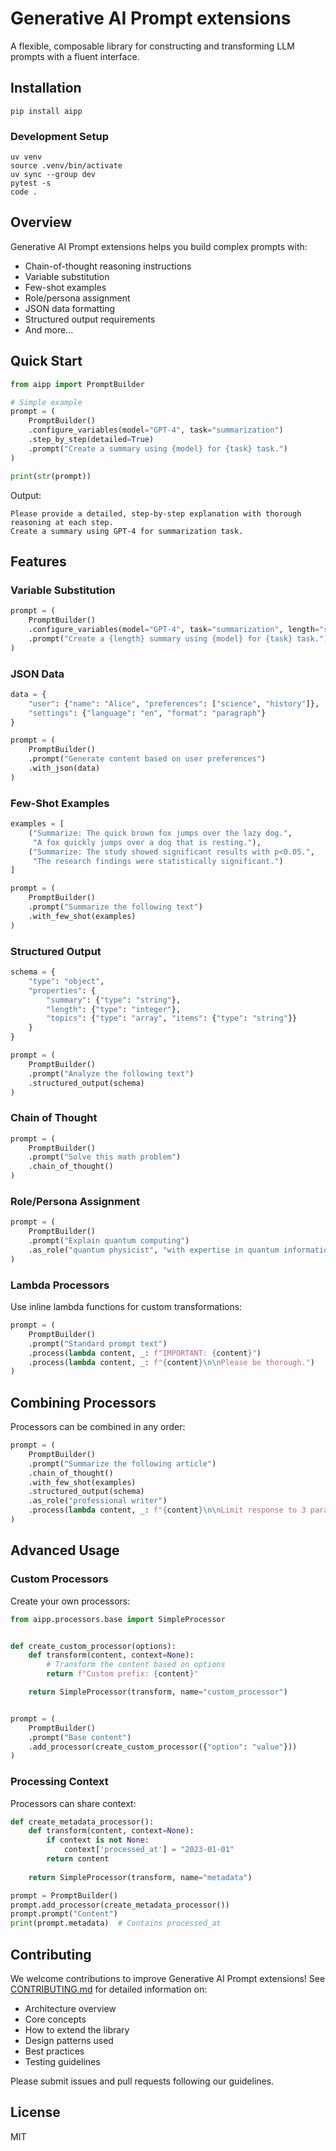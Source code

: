 # Generative AI Prompt extensions

A flexible, composable library for constructing and transforming LLM prompts with a fluent interface.

## Installation

```
pip install aipp
```

### Development Setup

```
uv venv
source .venv/bin/activate
uv sync --group dev
pytest -s
code .
```

## Overview

Generative AI Prompt extensions helps you build complex prompts with:

- Chain-of-thought reasoning instructions
- Variable substitution
- Few-shot examples
- Role/persona assignment
- JSON data formatting
- Structured output requirements
- And more...

## Quick Start

```python
from aipp import PromptBuilder

# Simple example
prompt = (
    PromptBuilder()
    .configure_variables(model="GPT-4", task="summarization")
    .step_by_step(detailed=True)
    .prompt("Create a summary using {model} for {task} task.")
)

print(str(prompt))
```

Output:
```
Please provide a detailed, step-by-step explanation with thorough reasoning at each step.
Create a summary using GPT-4 for summarization task.
```

## Features

### Variable Substitution

```python
prompt = (
    PromptBuilder()
    .configure_variables(model="GPT-4", task="summarization", length="short")
    .prompt("Create a {length} summary using {model} for {task} task.")
)
```

### JSON Data

```python
data = {
    "user": {"name": "Alice", "preferences": ["science", "history"]},
    "settings": {"language": "en", "format": "paragraph"}
}

prompt = (
    PromptBuilder()
    .prompt("Generate content based on user preferences")
    .with_json(data)
)
```

### Few-Shot Examples

```python
examples = [
    ("Summarize: The quick brown fox jumps over the lazy dog.",
     "A fox quickly jumps over a dog that is resting."),
    ("Summarize: The study showed significant results with p<0.05.",
     "The research findings were statistically significant.")
]

prompt = (
    PromptBuilder()
    .prompt("Summarize the following text")
    .with_few_shot(examples)
)
```

### Structured Output

```python
schema = {
    "type": "object",
    "properties": {
        "summary": {"type": "string"},
        "length": {"type": "integer"},
        "topics": {"type": "array", "items": {"type": "string"}}
    }
}

prompt = (
    PromptBuilder()
    .prompt("Analyze the following text")
    .structured_output(schema)
)
```

### Chain of Thought

```python
prompt = (
    PromptBuilder()
    .prompt("Solve this math problem")
    .chain_of_thought()
)
```

### Role/Persona Assignment

```python
prompt = (
    PromptBuilder()
    .prompt("Explain quantum computing")
    .as_role("quantum physicist", "with expertise in quantum information theory")
)
```

### Lambda Processors

Use inline lambda functions for custom transformations:

```python
prompt = (
    PromptBuilder()
    .prompt("Standard prompt text")
    .process(lambda content, _: f"IMPORTANT: {content}")
    .process(lambda content, _: f"{content}\n\nPlease be thorough.")
)
```

## Combining Processors

Processors can be combined in any order:

```python
prompt = (
    PromptBuilder()
    .prompt("Summarize the following article")
    .chain_of_thought()
    .with_few_shot(examples)
    .structured_output(schema)
    .as_role("professional writer")
    .process(lambda content, _: f"{content}\n\nLimit response to 3 paragraphs.")
)
```

## Advanced Usage

### Custom Processors

Create your own processors:

```python
from aipp.processors.base import SimpleProcessor


def create_custom_processor(options):
    def transform(content, context=None):
        # Transform the content based on options
        return f"Custom prefix: {content}"

    return SimpleProcessor(transform, name="custom_processor")


prompt = (
    PromptBuilder()
    .prompt("Base content")
    .add_processor(create_custom_processor({"option": "value"}))
)
```

### Processing Context

Processors can share context:

```python
def create_metadata_processor():
    def transform(content, context=None):
        if context is not None:
            context['processed_at'] = "2023-01-01"
        return content
    
    return SimpleProcessor(transform, name="metadata")

prompt = PromptBuilder()
prompt.add_processor(create_metadata_processor())
prompt.prompt("Content")
print(prompt.metadata)  # Contains processed_at
```

## Contributing

We welcome contributions to improve Generative AI Prompt extensions! See [CONTRIBUTING.md](https://github.com/descoped/aipp/blob/master/CONTRIBUTING.md) for detailed information on:

- Architecture overview
- Core concepts
- How to extend the library
- Design patterns used
- Best practices
- Testing guidelines

Please submit issues and pull requests following our guidelines.

## License

MIT
